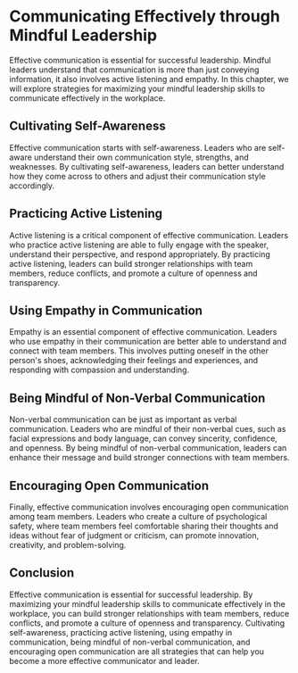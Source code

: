 Communicating Effectively through Mindful Leadership
============================================================================================================================

Effective communication is essential for successful leadership. Mindful leaders understand that communication is more than just conveying information, it also involves active listening and empathy. In this chapter, we will explore strategies for maximizing your mindful leadership skills to communicate effectively in the workplace.

Cultivating Self-Awareness
--------------------------

Effective communication starts with self-awareness. Leaders who are self-aware understand their own communication style, strengths, and weaknesses. By cultivating self-awareness, leaders can better understand how they come across to others and adjust their communication style accordingly.

Practicing Active Listening
---------------------------

Active listening is a critical component of effective communication. Leaders who practice active listening are able to fully engage with the speaker, understand their perspective, and respond appropriately. By practicing active listening, leaders can build stronger relationships with team members, reduce conflicts, and promote a culture of openness and transparency.

Using Empathy in Communication
------------------------------

Empathy is an essential component of effective communication. Leaders who use empathy in their communication are better able to understand and connect with team members. This involves putting oneself in the other person's shoes, acknowledging their feelings and experiences, and responding with compassion and understanding.

Being Mindful of Non-Verbal Communication
-----------------------------------------

Non-verbal communication can be just as important as verbal communication. Leaders who are mindful of their non-verbal cues, such as facial expressions and body language, can convey sincerity, confidence, and openness. By being mindful of non-verbal communication, leaders can enhance their message and build stronger connections with team members.

Encouraging Open Communication
------------------------------

Finally, effective communication involves encouraging open communication among team members. Leaders who create a culture of psychological safety, where team members feel comfortable sharing their thoughts and ideas without fear of judgment or criticism, can promote innovation, creativity, and problem-solving.

Conclusion
----------

Effective communication is essential for successful leadership. By maximizing your mindful leadership skills to communicate effectively in the workplace, you can build stronger relationships with team members, reduce conflicts, and promote a culture of openness and transparency. Cultivating self-awareness, practicing active listening, using empathy in communication, being mindful of non-verbal communication, and encouraging open communication are all strategies that can help you become a more effective communicator and leader.
